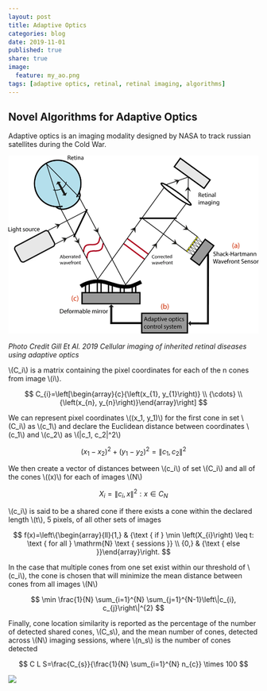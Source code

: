 ```yaml
---
layout: post
title: Adaptive Optics
categories: blog
date: 2019-11-01
published: true
share: true
image:
  feature: my_ao.png
tags: [adaptive optics, retinal, retinal imaging, algorithms]
---
```


## Novel Algorithms for Adaptive Optics

Adaptive optics is an imaging modality designed by NASA to track russian satellites during the Cold War. 

![](/images/blogs/novel_algorithms/ao_system.png)

*Photo Credit Gill Et Al. 2019 Cellular imaging of inherited retinal diseases using adaptive optics*


\\(C_i\\) is a matrix containing the pixel coordinates for each of the n cones from image \\(i\\).

$$
C_{i}=\left[\begin{array}{c}{\left(x_{1}, y_{1}\right)} \\ {\cdots} \\ {\left(x_{n}, y_{n}\right)}\end{array}\right]
$$

We can represent pixel coordinates \\((x_1, y_1)\\) for the first cone in set \\(C_i\\) as \\(c_1\\) and declare the Euclidean distance between coordinates \\(c_1\\) and \\(c_2\\) as \\(|c_1, c_2|^2\\)


$$
\left(x_{1}-x_{2}\right)^{2}+\left(y_{1}-y_{2}\right)^{2}=\left\|c_{1}, c_{2}\right\|^{2}
$$

We then create a vector of distances between \\(c_i\\) of set \\(C_i\\) and all of the cones \\((x)\\) for each of images \\(N\\)

$$
X_{i}=\left\|c_{i}, x\right\|^{2}: x \in C_{N}
$$

\\(c_i\\) is said to be a shared cone if there exists a cone within the declared length \\(t\\), 5 pixels, of all other sets of images

$$
f(x)=\left\{\begin{array}{ll}{1,} & {\text { if } \min \left(X_{i}\right) \leq t: \text { for all } \mathrm{N} \text { sessions }} \\ {0,} & {\text { else }}\end{array}\right.
$$

In the case that multiple cones from one set exist within our threshold of \\(c_i\\), the cone is chosen that will minimize the mean distance between cones from all images \\(N\\)

$$
\min \frac{1}{N} \sum_{i=1}^{N} \sum_{j=1}^{N-1}\left\|c_{i}, c_{j}\right\|^{2}
$$

Finally, cone location similarity is reported as the percentage of the number of detected shared cones, \\(C_s\\), and the mean number of cones, detected across \\(N\\) imaging sessions, where \\(n_s\\) is the number of cones detected

$$
C L S=\frac{C_{s}}{\frac{1}{N} \sum_{i=1}^{N} n_{c}} \times 100
$$


![](/images/blogs/novel_algorithms/new_overview.png.png)

